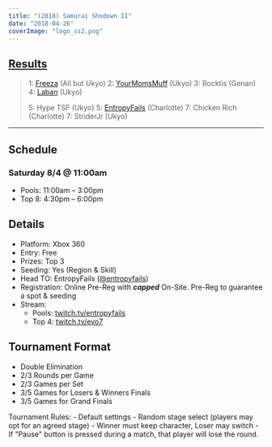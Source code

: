 ```yaml
---
title: "(2018) Samurai Shodown II"
date: "2018-04-26"
coverImage: "logo_ss2.png"
---
```


## [Results](https://smash.gg/tournament/animevo-2018/events/samurai-shodown-ii/overview)

> 1: [Freeza](https://twitter.com/sdyrugal) (All but Ukyo) 2: [YourMomsMuff](https://twitter.com/YourMomsMuff) (Ukyo) 3: Rocktis (Genan) 4: [Laban](https://twitter.com/laban9898) (Ukyo)
> 
> 5: Hype TSF (Ukyo) 5: [EntropyFails](https://twitter.com/entropyfails) (Charlotte) 7: Chicken Rich (Charlotte) 7: StriderJr (Ukyo)

* * *

## Schedule

### Saturday 8/4 @ 11:00am

- Pools: 11:00am – 3:00pm
- Top 8: 4:30pm – 6:00pm

## Details

- Platform: Xbox 360
- Entry: Free
- Prizes: Top 3
- Seeding: Yes (Region & Skill)
- Head TO: EntropyFails ([@entropyfails](https://twitter.com/entropyfails))
- Registration: Online Pre-Reg with **_capped_** On-Site. Pre-Reg to guarantee a spot & seeding
- Stream:
    - Pools: [twitch.tv/entropyfails](https://twitch.tv/entropyfails)
    - Top 4: [twitch.tv/evo7](https://twitch.tv/evo7)

## Tournament Format

- Double Elimination
- 2/3 Rounds per Game
- 2/3 Games per Set
- 3/5 Games for Losers & Winners Finals
- 3/5 Games for Grand Finals

Tournament Rules: - Default settings - Random stage select (players may opt for an agreed stage) - Winner must keep character, Loser may switch - If "Pause" button is pressed during a match, that player will lose the round.
